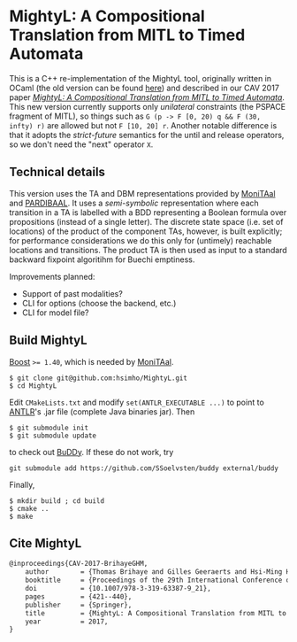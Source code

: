 # MightyL: A Compositional Translation from MITL to Timed Automata

This is a C++ re-implementation of the MightyL tool, originally written in OCaml (the old version
can be found [here](https://verif.ulb.ac.be/mightyl/)) and described in
our CAV 2017 paper [*MightyL: A Compositional Translation from MITL to Timed Automata*](https://hal.science/hal-01525524).
This new version currently supports only *unilateral* constraints (the PSPACE fragment of MITL), so things such
as ```G (p -> F [0, 20) q && F (30, infty) r)``` are allowed but not ```F [10, 20] r```.
Another notable difference is that it adopts the *strict-future* semantics for the until and release operators, so we don't need the "next" operator ```X```.

## Technical details

This version uses the TA and DBM representations provided by 
[MoniTAal](https://github.com/DEIS-Tools/MoniTAal) and [PARDIBAAL](https://github.com/DEIS-Tools/PARDIBAAL).
It uses a *semi-symbolic* representation where
each transition in a TA is labelled with a BDD representing a Boolean formula over propositions
(instead of a single letter).
The discrete state space (i.e. set of locations) of the product of the component TAs, however, is built explicitly;
for performance considerations we do this only for (untimely) reachable locations and transitions.
The product TA is then used as input to a standard backward fixpoint algoritihm for Buechi
emptiness.

Improvements planned:
- Support of past modalities?
- CLI for options (choose the backend, etc.)
- CLI for model file?

## Build MightyL
[Boost](https://www.boost.org/) ```>= 1.40```, which is needed by [MoniTAal](https://github.com/DEIS-Tools/MoniTAal).
```console
$ git clone git@github.com:hsimho/MightyL.git
$ cd MightyL
```
Edit ```CMakeLists.txt``` and modify ```set(ANTLR_EXECUTABLE ...)``` to point to [ANTLR](https://www.antlr.org/download.html)'s .jar file (complete Java binaries jar). Then
```console
$ git submodule init
$ git submodule update
```
to check out [BuDDy](https://github.com/SSoelvsten/buddy). If these do not work, try
```console
git submodule add https://github.com/SSoelvsten/buddy external/buddy
```
Finally,
```console
$ mkdir build ; cd build
$ cmake ..
$ make
```

## Cite MightyL 

```latex
@inproceedings{CAV-2017-BrihayeGHM,
	author        = {Thomas Brihaye and Gilles Geeraerts and Hsi-Ming Ho and Benjamin Monmege},
	booktitle     = {Proceedings of the 29th International Conference on Computer Aided Verification, Part I},
	doi           = {10.1007/978-3-319-63387-9_21},
	pages         = {421--440},
	publisher     = {Springer},
	title         = {MightyL: A Compositional Translation from MITL to Timed Automata},
	year          = 2017,
}
```
